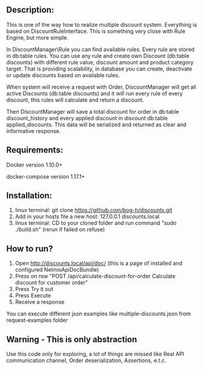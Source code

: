 ## Description:
This is one of the way how to realize multiple discount system.
Everything is based on DiscountRuleInterface. This is something very
close with Rule Engine, but more simple. 

In DiscountManager\Rule you can find available rules. Every rule
are stored in db:table rules. You can use any rule and
create own Discount (db:table discounts) with different rule value,
discount amount and product category target. That is providing scalability, in database
you can create, deactivate or update discounts based on available rules.

When system will receive a request with Order, DiscountManager
will get all active Discounts (db:table discounts) and it will run
every rule of every discount, this rules will calculate and return a discount.

Then DiscountManager will save a total discount for order in db:table discount_history
and every applied discount in discount db:table applied_discounts. This data will be
serialized and returned as clear and informative response.

## Requirements:
Docker version 1.10.0+

docker-compose version 1.17.1+

## Installation:
1. linux terminal: git clone https://github.com/bog-h/discounts.git
2. Add in your hosts file a new host: 127.0.0.1      discounts.local
3. linux terminal: CD to your cloned folder and run command "sudo ./build.sh" (rerun if failed on refuse)

## How to run?
1. Open http://discounts.local/api/doc/ (this is a page of installed and configured NelmioApiDocBundle)
2. Press on row "POST /api/calculate-discount-for-order Calculate discount for customer order"
3. Press Try it out
4. Press Execute
5. Receive a response

You can execute different json examples like multiple-discounts.json from request-examples folder

## Warning - This is only abstraction
Use this code only for exploring, a lot of things are missed like
Real API communication channel,
Order deserialization,
Assertions, e.t.c.


